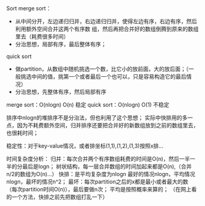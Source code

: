 Sort
merge sort：
- 从中间分开，左边递归归并，右边递归归并，使得左边有序，右边有序，然后利用额外空间合并这两个有序数  组，然后再把合并好的数组倒腾到原来的数组里去（耗费很多时间）
- 分治思想，局部有序，最后整体有序；

quick sort
- 做partition，从数组中随机挑选一个数，比它小的放前面，大的放后面；（一般挑选中间的值，挑第一个或者最后一个也可以，只是容易构造它的最后情况）
- 分治思想，先整体有序，然后局部有序

merge sort：O(nlogn)  O(n)  稳定
quick sort：O(nlogn)  O(1)  不稳定

排序中nlogn的堆排序不是分治法，但也利用了这个思想；
实际中快排用的多一点，因为不耗费额外空间，归并排序还要把合并好的新数组放到之前的数组里去，也很耗时间；

稳定性：对于key-value情况，或者排坐标(1,1),(1,2),(1,3)按照x排...

时间复杂度分析：
归并：每次合并两个有序数组耗费的时间是O(n)，然后一半一半的分最后是logn；
     树状结构，每一层合并数组的时间加起来都是O(n),（合并n/2的数组为O(n)...）
快排：是平均复杂度为nlogn
     最好的情况nlogn，平均情况nlogn，最坏的情况n^2；
     最坏：每次partition之后的x都是最小或者最大的数（每次partition时间O(n)），最后要做n次；
     平均是按照概率来算的；
     （在网上看的一个方法，快排之前先把数组打乱一下） 
